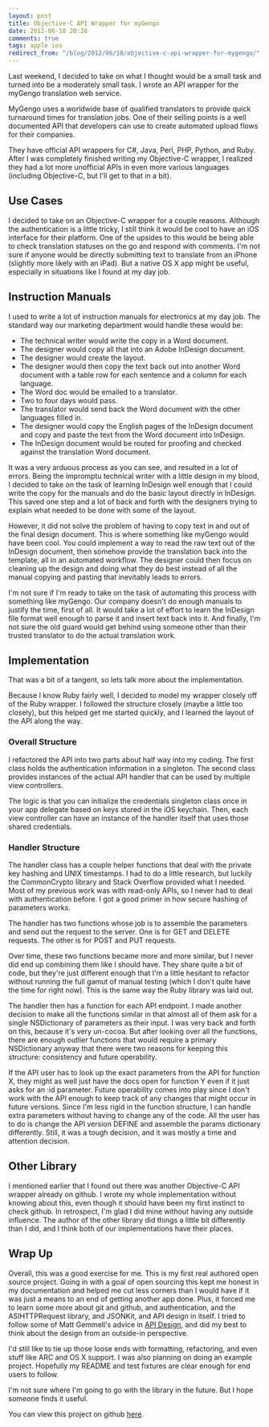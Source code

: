 ```yaml
---
layout: post
title: Objective-C API Wrapper for myGengo
date: 2012-06-18 20:28
comments: true
tags: apple ios 
redirect_from: "/blog/2012/06/18/objective-c-api-wrapper-for-mygengo/"
---
```


Last weekend, I decided to take on what I thought would be a small task and turned into be a moderately small task. I wrote an API wrapper for the myGengo translation web service.

MyGengo uses a worldwide base of qualified translators to provide quick turnaround times for translation jobs. One of their selling points is a well documented API that developers can use to create automated upload flows for their companies.

They have official API wrappers for C#, Java, Perl, PHP, Python, and Ruby. After I was completely finished writing my Objective-C wrapper, I realized they had a lot more unofficial APIs in even more various languages (including Objective-C, but I'll get to that in a bit). 

## Use Cases

I decided to take on an Objective-C wrapper for a couple reasons. Although the authentication is a little tricky, I still think it would be cool to have an iOS interface for their platform. One of the upsides to this would be being able to check translation statuses on the go and respond with comments. I'm not sure if anyone would be directly submitting text to translate from an iPhone (slightly more likely with an iPad). But a native OS X app might be useful, especially in situations like I found at my day job.

## Instruction Manuals

I used to write a lot of instruction manuals for electronics at my day job. The standard way our marketing department would handle these would be:

* The technical writer would write the copy in a Word document.
* The designer would copy all that into an Adobe InDesign document.
* The designer would create the layout.
* The designer would then copy the text back out into another Word document with a table row for each sentence and a column for each language.
* The Word doc would be emailed to a translator.
* Two to four days would pass.
* The translator would send back the Word document with the other languages filled in.
* The designer would copy the English pages of the InDesign document and copy and paste the text from the Word document into InDesign.
* The InDesign document would be routed for proofing and checked against the translation Word document.

It was a very arduous process as you can see, and resulted in a lot of errors. Being the impromptu technical writer with a little design in my blood, I decided to take on the task of learning InDesign well enough that I could write the copy for the manuals and do the basic layout directly in InDesign. This saved one step and a lot of back and forth with the designers trying to explain what needed to be done with some of the layout.

However, it did not solve the problem of having to copy text in and out of the final design document. This is where something like myGengo would have been cool. You could implement a way to read the raw text out of the InDesign document, then somehow provide the translation back into the template, all in an automated workflow. The designer could then focus on cleaning up the design and doing what they do best instead of all the manual copying and pasting that inevitably leads to errors.

I'm not sure if I'm ready to take on the task of automating this process with something like myGengo. Our company doesn't do enough manuals to justify the time, first of all. It would take a lot of effort to learn the InDesign file format well enough to parse it and insert text back into it. And finally, I'm not sure the old guard would get behind using someone other than their trusted translator to do the actual translation work.

## Implementation

That was a bit of a tangent, so lets talk more about the implementation.

Because I know Ruby fairly well, I decided to model my wrapper  closely off of the Ruby wrapper. I followed the structure closely (maybe a little too closely), but this helped get me started quickly, and I learned the layout of the API along the way.

### Overall Structure

I refactored the API into two parts about half way into my coding. The first class holds the authentication information in a singleton. The second class provides instances of the actual API handler that can be used by multiple view controllers.

The logic is that you can initialize the credentials singleton class once in your app delegate based on keys stored in the iOS keychain. Then, each view controller can have an instance of the handler itself that uses those shared credentials.

### Handler Structure

The handler class has a couple helper functions that deal with the private key hashing and UNIX timestamps. I had to do a little research, but luckily the CommonCrypto library and Stack Overflow provided what I needed. Most of my previous work was with read-only APIs, so I never had to deal with authentication before. I got a good primer in how secure hashing of parameters works.

The handler has two functions whose job is to assemble the parameters and send out the request to the server. One is for GET and DELETE requests. The other is for POST and PUT requests.

Over time, these two functions became more and more similar, but I never did end up combining them like I should have. They share quite a bit of code, but they're just different enough that I'm a little hesitant to refactor without running the full gamut of manual testing (which I don't quite have the time for right now). This is the same way the Ruby library was laid out.

The handler then has a function for each API endpoint. I made another decision to make all the functions similar in that almost all of them ask for a single NSDictionary of parameters as their input. I was very back and forth on this, because it's very un-cocoa. But after looking over all the functions, there are enough outlier functions that would require a primary NSDictionary anyway that there were two reasons for keeping this structure: consistency and future operability.

If the API user has to look up the exact parameters from the API for function X, they might as well just have the docs open for function Y even if it just asks for an :id parameter. Future operability comes into play since I don't work with the API enough to keep track of any changes that might occur in future versions. Since I'm less rigid in the function structure, I can handle extra parameters without having to change any of the code. All the user has to do is change the API version DEFINE and assemble the params dictionary differently. Still, it was a tough decision, and it was mostly a time and attention decision.

## Other Library

I mentioned earlier that I found out there was another Objective-C API wrapper already on github. I wrote my whole implementation without knowing about this, even though it should have been my first instinct to check github. In retrospect, I'm glad I did mine without having any outside influence. The author of the other library did things a little bit differently than I did, and I think both of our implementations have their places.

## Wrap Up

Overall, this was a good exercise for me. This is my first real authored open source project. Going in with a goal of open sourcing this kept me honest in my documentation and helped me cut less corners than I would have if it was just a means to an end of getting another app done. Plus, it forced me to learn some more about git and github, and authentication, and the ASIHTTPRequest library, and JSONKit, and API design in itself. I tried to follow some of Matt Gemmell's advice in [API Design](http://mattgemmell.com/2012/05/24/api-design/), and did my best to think about the design from an outside-in perspective.

I'd still like to tie up those loose ends with formatting, refactoring, and even stuff like ARC and OS X support. I was also planning on doing an example project. Hopefully my README and test fixtures are clear enough for end users to follow.

I'm not sure where I'm going to go with the library in the future. But I hope someone finds it useful.

You can view this project on github [here](https://github.com/twocentstudios/myGengo-objc).